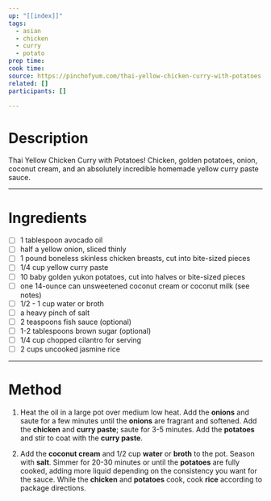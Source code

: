 ```yaml
---
up: "[[index]]"
tags:
  - asian
  - chicken
  - curry
  - potato
prep time: 
cook time: 
source: https://pinchofyum.com/thai-yellow-chicken-curry-with-potatoes
related: []
participants: [] 

---
```

# Description
Thai Yellow Chicken Curry with Potatoes! Chicken, golden potatoes, onion, coconut cream, and an absolutely incredible homemade yellow curry paste sauce. 

---
# Ingredients
- [ ] 1 tablespoon avocado oil
- [ ] half a yellow onion, sliced thinly
- [ ] 1 pound boneless skinless chicken breasts, cut into bite-sized pieces
- [ ] 1/4 cup yellow curry paste
- [ ] 10 baby golden yukon potatoes, cut into halves or bite-sized pieces
- [ ] one 14-ounce can unsweetened coconut cream or coconut milk (see notes)
- [ ] 1/2 - 1 cup water or broth
- [ ] a heavy pinch of salt
- [ ] 2 teaspoons fish sauce (optional)
- [ ] 1-2 tablespoons brown sugar (optional)
- [ ] 1/4 cup chopped cilantro for serving
- [ ] 2 cups uncooked jasmine rice

---
# Method
1. Heat the oil in a large pot over medium low heat. Add the **onions** and saute for a few minutes until the **onions** are fragrant and softened. Add the **chicken** and **curry paste**; saute for 3-5 minutes. Add the **potatoes** and stir to coat with the **curry paste**.

2. Add the **coconut cream** and 1/2 cup **water** or **broth** to the pot. Season with **salt**. Simmer for 20-30 minutes or until the **potatoes** are fully cooked, adding more liquid depending on the consistency you want for the sauce. While the **chicken** and **potatoes** cook, cook **rice** according to package directions.

